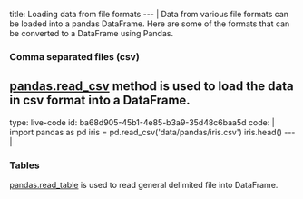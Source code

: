 title: Loading data from file formats
--- |
  Data from various file formats can be loaded into a pandas DataFrame. Here are some of the formats that can be converted to a DataFrame using Pandas.

  ### Comma separated files (csv)
  [pandas.read_csv](https://pandas.pydata.org/pandas-docs/stable/generated/pandas.read_csv.html) method is used to load the data in csv format into a DataFrame.
---
type: live-code
id: ba68d905-45b1-4e85-b3a9-35d48c6baa5d
code: |
  import pandas as pd
  iris = pd.read_csv('data/pandas/iris.csv')
  iris.head()
--- |
  ### Tables
  [pandas.read_table](https://pandas.pydata.org/pandas-docs/stable/generated/pandas.read_table.html) is used to read general delimited file into DataFrame.
